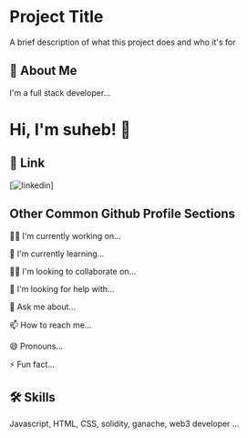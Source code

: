 
# Project Title

A brief description of what this project does and who it's for


## 🚀 About Me
I'm a full stack developer...


# Hi, I'm suheb! 👋


## 🔗 Link
[![linkedin](https://www.linkedin.com/in/mohammad-suheb-3718a623a)]

## Other Common Github Profile Sections
👩‍💻 I'm currently working on...

🧠 I'm currently learning...

👯‍♀️ I'm looking to collaborate on...

🤔 I'm looking for help with...

💬 Ask me about...

📫 How to reach me...

😄 Pronouns...

⚡️ Fun fact...


## 🛠 Skills
Javascript, HTML, CSS, solidity, ganache, web3 developer ...

